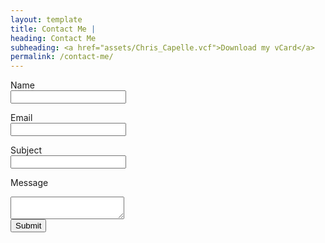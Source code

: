 ```yaml
---
layout: template
title: Contact Me |
heading: Contact Me
subheading: <a href="assets/Chris_Capelle.vcf">Download my vCard</a>
permalink: /contact-me/
---
```

<form class="contact" id="contactForm" action="https://formsubmit.co/chris@chriscapelle.com" method="POST">
  <label for="name" aria-label="name">Name</label><br />
  <input type="text" name="name" required><br />

  <label for="email">Email</label><br />
  <input type="text" name="email" required><br />

  <label for="subject">Subject</label><br />
  <input type="text" name="subject" required><br />

  <label for="message">Message</label><br />
  <textarea name="message" required></textarea><br />

  <input type="submit" value="Submit">
</form>
